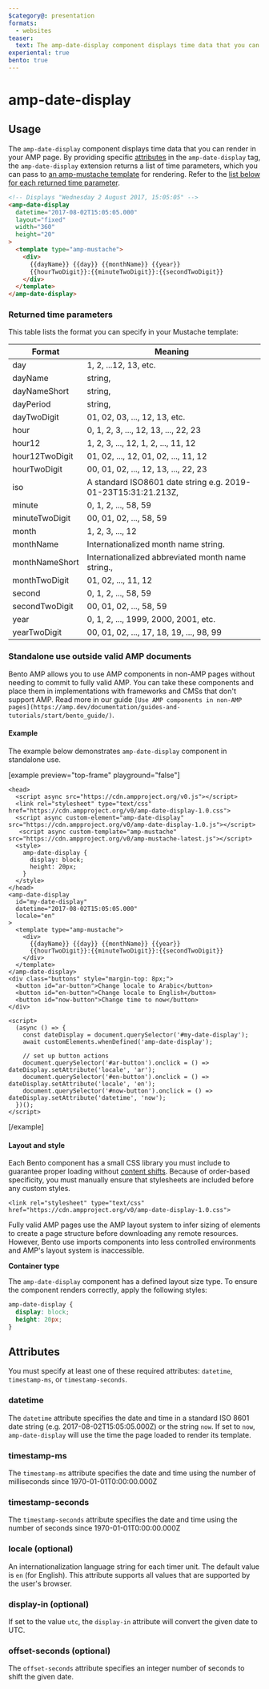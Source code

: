 ```yaml
---
$category@: presentation
formats:
  - websites
teaser:
  text: The amp-date-display component displays time data that you can render in your AMP page.
experiental: true
bento: true
---
```


<!--
Copyright 2021 The AMP HTML Authors. All Rights Reserved.

Licensed under the Apache License, Version 2.0 (the "License");
you may not use this file except in compliance with the License.
You may obtain a copy of the License at

      http://www.apache.org/licenses/LICENSE-2.0

Unless required by applicable law or agreed to in writing, software
distributed under the License is distributed on an "AS-IS" BASIS,
WITHOUT WARRANTIES OR CONDITIONS OF ANY KIND, either express or implied.
See the License for the specific language governing permissions and
limitations under the License.
-->

# amp-date-display

## Usage

The `amp-date-display` component displays time data that you can render in your
AMP page. By providing specific [attributes](#attributes) in the
`amp-date-display` tag, the `amp-date-display` extension returns a list of time
parameters, which you can pass to
[an amp-mustache template](../amp-mustache/amp-mustache.md)
for rendering. Refer to the
[list below for each returned time parameter](#returned-time-parameters).

```html
<!-- Displays "Wednesday 2 August 2017, 15:05:05" -->
<amp-date-display
  datetime="2017-08-02T15:05:05.000"
  layout="fixed"
  width="360"
  height="20"
>
  <template type="amp-mustache">
    <div>
      {{dayName}} {{day}} {{monthName}} {{year}}
      {{hourTwoDigit}}:{{minuteTwoDigit}}:{{secondTwoDigit}}
    </div>
  </template>
</amp-date-display>
```

### Returned time parameters

This table lists the format you can specify in your Mustache template:

| Format         | Meaning                                                       |
| -------------- | ------------------------------------------------------------- |
| day            | 1, 2, ...12, 13, etc.                                         |
| dayName        | string,                                                       |
| dayNameShort   | string,                                                       |
| dayPeriod      | string,                                                       |
| dayTwoDigit    | 01, 02, 03, ..., 12, 13, etc.                                 |
| hour           | 0, 1, 2, 3, ..., 12, 13, ..., 22, 23                          |
| hour12         | 1, 2, 3, ..., 12, 1, 2, ..., 11, 12                           |
| hour12TwoDigit | 01, 02, ..., 12, 01, 02, ..., 11, 12                          |
| hourTwoDigit   | 00, 01, 02, ..., 12, 13, ..., 22, 23                          |
| iso            | A standard ISO8601 date string e.g. 2019-01-23T15:31:21.213Z, |
| minute         | 0, 1, 2, ..., 58, 59                                          |
| minuteTwoDigit | 00, 01, 02, ..., 58, 59                                       |
| month          | 1, 2, 3, ..., 12                                              |
| monthName      | Internationalized month name string.                          |
| monthNameShort | Internationalized abbreviated month name string.,             |
| monthTwoDigit  | 01, 02, ..., 11, 12                                           |
| second         | 0, 1, 2, ..., 58, 59                                          |
| secondTwoDigit | 00, 01, 02, ..., 58, 59                                       |
| year           | 0, 1, 2, ..., 1999, 2000, 2001, etc.                          |
| yearTwoDigit   | 00, 01, 02, ..., 17, 18, 19, ..., 98, 99                      |


### Standalone use outside valid AMP documents

Bento AMP allows you to use AMP components in non-AMP pages without needing to commit to fully valid AMP. You can take these components and place them in implementations with frameworks and CMSs that don't support AMP. Read more in our guide `[Use AMP components in non-AMP pages](https://amp.dev/documentation/guides-and-tutorials/start/bento_guide/)`.

#### Example

The example below demonstrates `amp-date-display` component in standalone use.

[example preview="top-frame" playground="false"]

```
<head>
  <script async src="https://cdn.ampproject.org/v0.js"></script>
  <link rel="stylesheet" type="text/css" href="https://cdn.ampproject.org/v0/amp-date-display-1.0.css">
  <script async custom-element="amp-date-display" src="https://cdn.ampproject.org/v0/amp-date-display-1.0.js"></script>
   <script async custom-template="amp-mustache" src="https://cdn.ampproject.org/v0/amp-mustache-latest.js"></script>
  <style>
    amp-date-display {
      display: block;
      height: 20px;
    }
  </style>
</head>
<amp-date-display
  id="my-date-display"
  datetime="2017-08-02T15:05:05.000"
  locale="en"
>
  <template type="amp-mustache">
    <div>
      {{dayName}} {{day}} {{monthName}} {{year}}
      {{hourTwoDigit}}:{{minuteTwoDigit}}:{{secondTwoDigit}}
    </div>
  </template>
</amp-date-display>
<div class="buttons" style="margin-top: 8px;">
  <button id="ar-button">Change locale to Arabic</button>
  <button id="en-button">Change locale to English</button>
  <button id="now-button">Change time to now</button>
</div>

<script>
  (async () => {
    const dateDisplay = document.querySelector('#my-date-display');
    await customElements.whenDefined('amp-date-display');

    // set up button actions
    document.querySelector('#ar-button').onclick = () => dateDisplay.setAttribute('locale', 'ar');
    document.querySelector('#en-button').onclick = () => dateDisplay.setAttribute('locale', 'en');
    document.querySelector('#now-button').onclick = () => dateDisplay.setAttribute('datetime', 'now');
  })();
</script>
```

[/example]

#### Layout and style

Each Bento component has a small CSS library you must include to guarantee proper loading without [content shifts](https://web.dev/cls/). Because of order-based specificity, you must manually ensure that stylesheets are included before any custom styles.

```
<link rel="stylesheet" type="text/css" href="https://cdn.ampproject.org/v0/amp-date-display-1.0.css">
```

Fully valid AMP pages use the AMP layout system to infer sizing of elements to create a page structure before downloading any remote resources. However, Bento use imports components into less controlled environments and AMP's layout system is inaccessible.

**Container type**

The `amp-date-display` component has a defined layout size type. To ensure the component renders correctly, apply the following styles:

```css
amp-date-display {
  display: block;
  height: 20px;
}
```

## Attributes

You must specify at least one of these required attributes: `datetime`,
`timestamp-ms`, or `timestamp-seconds`.

### datetime

The `datetime` attribute specifies the date and time in a standard ISO 8601 date
string (e.g. 2017-08-02T15:05:05.000Z) or the string `now`. If set to `now`,
`amp-date-display` will use the time the page loaded to render its template.

### timestamp-ms

The `timestamp-ms` attribute specifies the date and time using the number of
milliseconds since 1970-01-01T0:00:00.000Z

### timestamp-seconds

The `timestamp-seconds` attribute specifies the date and time using the number
of seconds since 1970-01-01T0:00:00.000Z

### locale (optional)

An internationalization language string for each timer unit. The default value
is `en` (for English). This attribute supports all values that are supported by
the user's browser.

### display-in (optional)

If set to the value `utc`, the `display-in` attribute will convert the given
date to UTC.

### offset-seconds (optional)

The `offset-seconds` attribute specifies an integer number of seconds to shift
the given date.
